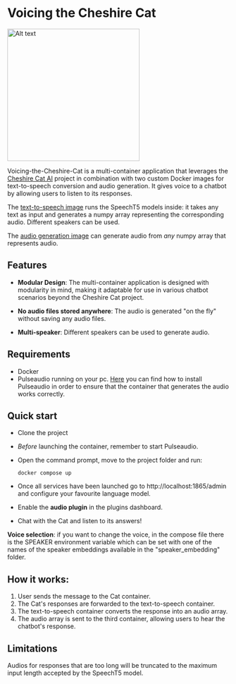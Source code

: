 # Voicing the Cheshire Cat

<img src="https://github.com/alessio-git21/voicing-the-cheshire-cat/assets/100300894/d5af6a17-4b1d-4db6-b346-e216c1e22061" alt="Alt text" width="300px" height="300px">

Voicing-the-Cheshire-Cat is a multi-container application that leverages the [Cheshire Cat AI](https://github.com/cheshire-cat-ai/core) project in combination with two custom Docker images for text-to-speech conversion and audio generation. It gives voice to a chatbot by allowing users to listen to its responses.

The [text-to-speech image](https://hub.docker.com/r/alessio21/text-to-speech) runs the SpeechT5 models inside: it takes any text as input and generates a numpy array representing the corresponding audio. Different speakers can be used.

The [audio generation image](https://hub.docker.com/r/alessio21/play-numpy-array) can generate audio from *any* numpy array that represents audio.

## Features

* **Modular Design**: The multi-container application is designed with modularity in mind, making it adaptable for use in various chatbot scenarios beyond the Cheshire Cat project.

* **No audio files stored anywhere**: The audio is generated "on the fly" without saving any audio files.

* **Multi-speaker**: Different speakers can be used to generate audio.

## Requirements

* Docker
* Pulseaudio running on your pc. [Here](https://hub.docker.com/r/alessio21/play-numpy-array) you can find how to install Pulseaudio in order to ensure that the container that generates the audio works correctly.

## Quick start

* Clone the project

* *Before* launching the container, remember to start Pulseaudio.

* Open the command prompt, move to the project folder and run:

      docker compose up

* Once all services have been launched go to http://localhost:1865/admin and configure your favourite language model.
* Enable the **audio plugin** in the plugins dashboard.
* Chat with the Cat and listen to its answers!

**Voice selection**: if you want to change the voice, in the compose file there is the SPEAKER environment variable which can be set with one of the names of the speaker embeddings available in the "speaker_embedding" folder.

## How it works:

1. User sends the message to the Cat container.
2. The Cat's responses are forwarded to the text-to-speech container.
3. The text-to-speech container converts the response into an audio array.
4. The audio array is sent to the third container, allowing users to hear the chatbot's response.

## Limitations
Audios for responses that are too long will be truncated to the maximum input length accepted by the SpeechT5 model.

